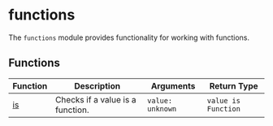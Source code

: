 # functions

The `functions` module provides functionality for working with functions.

## Functions

| Function    | Description                      | Arguments        | Return Type         |
|-------------|----------------------------------|------------------|---------------------|
| [is](is.ts) | Checks if a value is a function. | `value: unknown` | `value is Function` |

